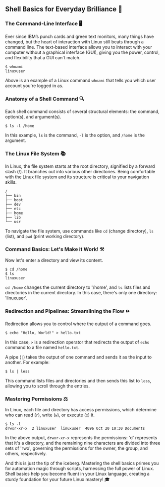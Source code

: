 ## Shell Basics for Everyday Brilliance 🐚

### The Command-Line Interface 🖥️

Ever since IBM’s punch cards and green text monitors, many things have changed, but the heart of interaction with Linux still beats through a command line. The text-based interface allows you to interact with your computer without a graphical interface (GUI), giving you the power, control, and flexibility that a GUI can't match.

```
$ whoami
linuxuser
```

Above is an example of a Linux command `whoami` that tells you which user account you're logged in as.

### Anatomy of a Shell Command 🔍

Each shell command consists of several structural elements: the command, option(s), and argument(s). 

```
$ ls -l /home
```

In this example, `ls` is the command, `-l` is the option, and `/home` is the argument.

### The Linux File System 📚

In Linux, the file system starts at the root directory, signified by a forward slash (/). It branches out into various other directories. Being comfortable with the Linux file system and its structure is critical to your navigation skills.

```
/
├── bin
├── boot
├── dev
├── etc
├── home
├── lib
└── usr
```

To navigate the file system, use commands like `cd` (change directory), `ls` (list), and `pwd` (print working directory).

### Command Basics: Let's Make it Work! ⚒️

Now let's enter a directory and view its content.

```
$ cd /home
$ ls
linuxuser
```

`cd /home` changes the current directory to '/home', and `ls` lists files and directories in the current directory. In this case, there's only one directory: 'linuxuser'.

### Redirection and Pipelines: Streamlining the Flow ⏩

Redirection allows you to control where the output of a command goes.
```
$ echo "Hello, World!" > hello.txt
```

In this case, `>` is a redirection operator that redirects the output of `echo` command to a file named `hello.txt`.

A pipe (`|`) takes the output of one command and sends it as the input to another. For example:

```
$ ls | less
```

This command lists files and directories and then sends this list to `less`, allowing you to scroll through the entries.

### Mastering Permissions ⚖️

In Linux, each file and directory has access permissions, which determine who can read (`r`), write (`w`), or execute (`x`) it. 

```
$ ls -l
drwxr-xr-x  2 linuxuser  linuxuser  4096 Oct 20 10:30 Documents
```

In the above output, `drwxr-xr-x` represents the permissions: 'd' represents that it's a directory, and the remaining nine characters are divided into three sets of 'rwx', governing the permissions for the owner, the group, and others, respectively.

And this is just the tip of the iceberg. Mastering the shell basics primes you for automation magic through scripts, harnessing the full power of Linux. Shell basics help you become fluent in your Linux language, creating a sturdy foundation for your future Linux mastery! 🎓